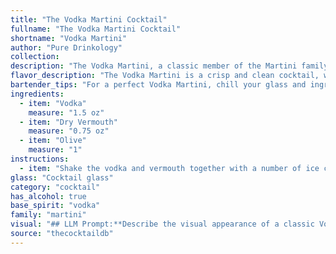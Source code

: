 ```yaml
---
title: "The Vodka Martini Cocktail"
fullname: "The Vodka Martini Cocktail"
shortname: "Vodka Martini"
author: "Pure Drinkology"
collection:
description: "The Vodka Martini, a classic member of the Martini family, is a modern twist on the original Gin Martini.  Its origins are murky, likely arising in the early 20th century as vodka gained popularity in the U.S. The simplicity of its ingredients – vodka, dry vermouth, and an olive garnish – has made it an enduring icon. "
flavor_description: "The Vodka Martini is a crisp and clean cocktail, with a dry, slightly bitter finish. The vodka provides a smooth, neutral base, while the dry vermouth adds a subtle hint of herbal and botanical notes. The olive, if used, contributes a briny, salty element that balances the overall dryness. "
bartender_tips: "For a perfect Vodka Martini, chill your glass and ingredients beforehand. Use high-quality vodka and good dry vermouth, but just a splash - you want the vodka to shine. Stir, don't shake, to avoid dilution. Garnish with a single olive, preferably a plump green one. Remember, a Martini should be chilled, crisp, and elegant. "
ingredients:
  - item: "Vodka"
    measure: "1.5 oz"
  - item: "Dry Vermouth"
    measure: "0.75 oz"
  - item: "Olive"
    measure: "1"
instructions:
  - item: "Shake the vodka and vermouth together with a number of ice cubes, strain into a cocktail glass, add the olive and serve."
glass: "Cocktail glass"
category: "cocktail"
has_alcohol: true
base_spirit: "vodka"
family: "martini"
visual: "## LLM Prompt:**Describe the visual appearance of a classic Vodka Martini, made with Vodka, Dry Vermouth, and a single olive garnish. Consider the following aspects:*** **Glass:**  Describe the type of glass used (e.g., chilled martini glass, coupe glass) and its shape.* **Liquid:**  What is the color and clarity of the drink?  Is it still or does it have any movement?* **Garnish:** How does the olive sit in the drink? Is it a single olive, a skewer with multiple olives, or a different garnish?  What is the color of the olive? * **Overall impression:**  Describe the overall aesthetic of the cocktail.  Is it simple and elegant, or does it have a more dramatic feel?**Bonus:** * If you can, describe the texture of the drink based on its ingredients and appearance.  For example, is it expected to be smooth or have a slight oiliness? **Output:**Please provide a detailed and evocative description of the Vodka Martini's visual appearance, capturing its essence in words. "
source: "thecocktaildb"
---
```


